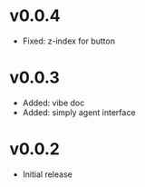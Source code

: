 # v0.0.4

- Fixed: z-index for button

# v0.0.3

- Added: vibe doc
- Added: simply agent interface

# v0.0.2

- Initial release
